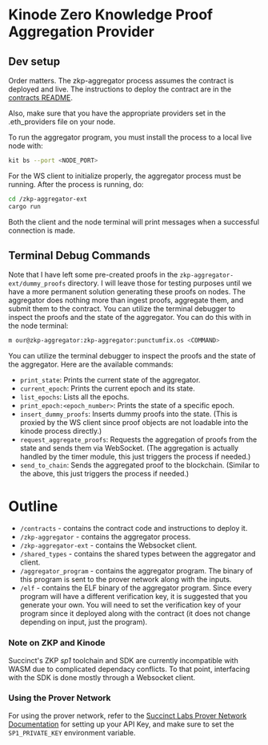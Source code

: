# Kinode Zero Knowledge Proof Aggregation Provider

## Dev setup
Order matters. The zkp-aggregator process assumes the contract is deployed and live. The instructions to deploy the contract are in the [contracts README](./contracts/README.md).

Also, make sure that you have the appropriate providers set in the .eth_providers file on your node.

To run the aggregator program, you must install the process to a local live node with:

```sh
kit bs --port <NODE_PORT>
```
For the WS client to initialize properly, the aggregator process must be running.
After the process is running, do:
```sh
cd /zkp-aggregator-ext
cargo run
```
Both the client and the node terminal will print messages when a successful connection is made.

## Terminal Debug Commands
Note that I have left some pre-created proofs in the `zkp-aggregator-ext/dummy_proofs` directory. I will leave those for testing purposes until we have a more permanent solution generating these proofs on nodes. The aggregator does nothing more than ingest proofs, aggregate them, and submit them to the contract. You can utilize the terminal debugger to inspect the proofs and the state of the aggregator.
You can do this with in the node terminal:
```sh
m our@zkp-aggregator:zkp-aggregator:punctumfix.os <COMMAND>
```

You can utilize the terminal debugger to inspect the proofs and the state of the aggregator. Here are the available commands:

- `print_state`: Prints the current state of the aggregator.
- `current_epoch`: Prints the current epoch and its state.
- `list_epochs`: Lists all the epochs.
- `print_epoch:<epoch_number>`: Prints the state of a specific epoch.
- `insert_dummy_proofs`: Inserts dummy proofs into the state. (This is proxied by the WS client since proof objects are not loadable into the kinode process directly.)
- `request_aggregate_proofs`: Requests the aggregation of proofs from the state and sends them via WebSocket. (The aggregation is actually handled by the timer module, this just triggers the process if needed.)
- `send_to_chain`: Sends the aggregated proof to the blockchain. (Similar to the above, this just triggers the process if needed.)

# Outline
- `/contracts` - contains the contract code and instructions to deploy it.
- `/zkp-aggregator` - contains the aggregator process.
- `/zkp-aggregator-ext` - contains the Websocket client.
- `/shared_types` - contains the shared types between the aggregator and client.
- `/aggregator_program` - contains the aggregator program. The binary of this program is sent to the prover network along with the inputs.
- `/elf` - contains the ELF binary of the aggregator program. Since every program will have a different verification key, it is suggested that you generate your own. You will need to set the verification key of your program since it deployed along with the contract (it does not change depending on input, just the program).

### Note on ZKP and Kinode
Succinct's ZKP *sp1* toolchain and SDK are currently incompatible with WASM due to complicated dependacy conflicts. To that point, interfacing with the SDK is done mostly through a Websocket client.

### Using the Prover Network
For using the prover network, refer to the [Succinct Labs Prover Network Documentation](https://docs.succinct.xyz/generating-proofs/prover-network.html) for setting up your API Key, and make sure to set the `SP1_PRIVATE_KEY` environment variable.